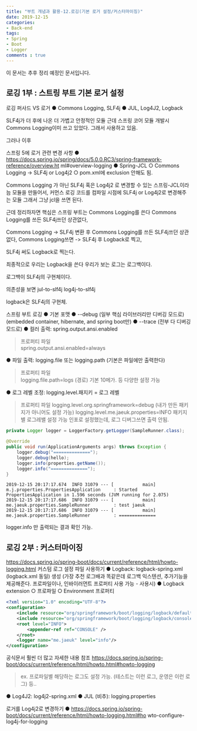 ```yaml
---
title: "부트 개념과 활용-12.로깅(기본 로거 설정/커스터마이징)"
date: 2019-12-15
categories:
- Back-end
tags:
- Spring 
- Boot
- Logger
comments : true
---
```


이 문서는 추후 정리 예정인 문서입니다.

## 로깅 1부 : 스트링 부트 기본 로거 설정

로깅 퍼사드 VS 로거
● Commons Logging, SLF4j
● JUL, Log4J2, Logback

SLF4j가 더 후에 나온 더 가볍고 안정적인 모듈
근데 스프링 코어 모듈 개발시 Commons Logging이미 쓰고 있었다.
그래서 사용하고 있음.

그러나 이후

스프링 5에 로거 관련 변경 사항
● https://docs.spring.io/spring/docs/5.0.0.RC3/spring-framework-reference/overview.ht
ml#overview-logging
● Spring-JCL
○ Commons Logging -> SLF4j or Log4j2
○ pom.xml에 exclusion 안해도 됨.

Commons Logging 가 아닌 SLF4j 혹은 Log4j2 로 변경할 수 있는
스프링-JCL이라늠 모듈을 만들어서, 커먼스 로깅 코드를 컴파일 시점에 SLF4j or Log4j2로 변경해주는 모듈
그래서 그냥 jcl을 쓰면 된다.


근데 정리하자면 핵심은
스프링 부트는 
Commons Logging를 쓴다
Commons Logging를 쓰든 SLF4j쓰던 상관없다,

Commons Logging -> SLF4j 변환 후 
Commons Logging를 쓰든 SLF4j쓰던 상관없다,
Commons Logging쓰면  -> SLF4j 후 Logback로 찍고,

SLF4j 써도 Logback로 찍는다.

최종적으로 우리는 Logback을 쓴다
우리가 보는 로그는 로그백이다.

로그백이 SLF4j의 구현체이다.

의존성을 보면 
jul-to-slf4j 
log4j-to-slf4j

logback은 SLF4j의 구현체.





스프링 부트 로깅
● 기본 포맷
● --debug (일부 핵심 라이브러리만 디버깅 모드로) (embedded container, hibernate, and spring boot만)
● --trace (전부 다 디버깅 모드로)
● 컬러 출력: spring.output.ansi.enabled
> 프로퍼티 파일          
spring.output.ansi.enabled=always

● 파일 출력: logging.file 또는 logging.path (기본은 파일에만 출력한다)
> 프로퍼티 파일      
logging.file.path=logs (경로)
기본 10메가. 등 다양한 설정 가능


● 로그 레벨 조정: logging.level.패지키 = 로그 레벨
> 프로퍼티 파일
logging.level.org.springframework=debug (내가 만든 패키지가 아니어도 설정 가능)
logging.level.me.jaeuk.properties=INFO
패키지별 로그레밸 설정 가능
인포로 설정했는데, 로그 디버그쓰면 출력 안됨.
~~~java
private Logger logger = LoggerFactory.getLogger(SampleRunner.class);

@Override
public void run(ApplicationArguments args) throws Exception {
    logger.debug("==============");
    logger.debug(hello);
    logger.info(properties.getName());
    logger.info("==============");
}
~~~
~~~
2019-12-15 20:17:17.674  INFO 31079 --- [           main] m.j.properties.PropertiesApplication     : Started PropertiesApplication in 1.596 seconds (JVM running for 2.075)
2019-12-15 20:17:17.686  INFO 31079 --- [           main] me.jaeuk.properties.SampleRunner         : test jaeuk
2019-12-15 20:17:17.686  INFO 31079 --- [           main] me.jaeuk.properties.SampleRunner         : ==============
~~~
logger.info 만 출력되는 결과 확인 가능. 






## 로깅 2부 : 커스터마이징

https://docs.spring.io/spring-boot/docs/current/reference/html/howto-logging.html
커스텀 로그 설정 파일 사용하기
● Logback: logback-spring.xml (logback.xml 동일) 생성 (가장 추천 로그배과 똑같은데 로그백 익스텐션, 추가기능을 제공해준다. 프로파일이나, 인바이러먼트 프로퍼티 사용 가능 - 사용시)
● Logback extension
○ 프로파일 <springProfile name=”프로파일”>
○ Environment 프로퍼티 <springProperty>
~~~xml
<?xml version="1.0" encoding="UTF-8"?>
<configuration>
    <include resource="org/springframework/boot/logging/logback/defaults.xml"/>
    <include resource="org/springframework/boot/logging/logback/console-appender.xml" />
    <root level="INFO">
        <appender-ref ref="CONSOLE" />
    </root>
    <logger name="me.jaeuk" level="info"/>
</configuration>  
~~~
공식문서 훨씬 더 많고 자세한 내용 참조
https://docs.spring.io/spring-boot/docs/current/reference/html/howto.html#howto-logging
>ex. 프로파일별 해당하는 로그도 설정 가능. (테스트는 이런 로그, 운영은 이런 로그) 등..



● Log4J2: log4j2-spring.xml
● JUL (비추): logging.properties

로거를 Log4j2로 변경하기
● https://docs.spring.io/spring-boot/docs/current/reference/html/howto-logging.html#ho
wto-configure-log4j-for-logging


